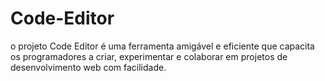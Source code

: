# Code-Editor
o projeto Code Editor é uma ferramenta amigável e eficiente que capacita os programadores a criar, experimentar e colaborar em projetos de desenvolvimento web com facilidade.
